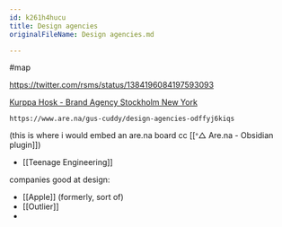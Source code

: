 ```yaml
---
id: k261h4hucu
title: Design agencies
originalFileName: Design agencies.md

---
```


#map

https://twitter.com/rsms/status/1384196084197593093

[Kurppa Hosk - Brand Agency Stockholm New York](https://kurppahosk.com/)

```arena
https://www.are.na/gus-cuddy/design-agencies-odffyj6kiqs
```

(this is where i would embed an are.na board cc [[ᐤ△ Are.na - Obsidian plugin]])

* [[Teenage Engineering]]

companies good at design:

* [[Apple]] (formerly, sort of)
* [[Outlier]]
*
